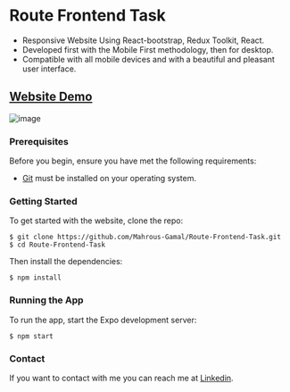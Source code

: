 # Route Frontend Task
- Responsive Website Using React-bootstrap, Redux Toolkit, React.
- Developed first with the Mobile First methodology, then for desktop.
- Compatible with all mobile devices and with a beautiful and pleasant user interface.

## [Website Demo](https://route-frontend-task-kappa.vercel.app/)

![image](https://github.com/user-attachments/assets/894e5371-d0ab-4b4e-9815-f0a9b4cbe11e)

### Prerequisites

Before you begin, ensure you have met the following requirements:

* [Git](https://git-scm.com/downloads "Download Git") must be installed on your operating system.

### Getting Started

To get started with the website, clone the repo:

```
$ git clone https://github.com/Mahrous-Gamal/Route-Frontend-Task.git
$ cd Route-Frontend-Task
```

Then install the dependencies:

```
$ npm install
```

### Running the App

To run the app, start the Expo development server:

```
$ npm start
```

### Contact

If you want to contact with me you can reach me at [Linkedin](https://www.linkedin.com/in/mahrous-gamal-044693218/).
